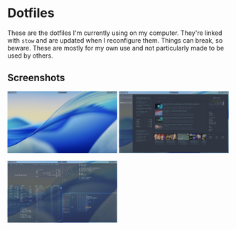 # Dotfiles

These are the dotfiles I'm currently using on my computer. They're linked with `stow` and are updated when I reconfigure them. Things can break, so beware. These are mostly for my own use and not particularly made to be used by others.

## Screenshots

<img src="./assets/desktop.png" width="49%" alt="An empty desktop with waybar on top">   <img src="./assets/browser.png" width="49%" alt="The zen browser with a glance homepage open">


<img src="./assets/terminals.png" width="49%" alt="A bunch of terminals with different outputs">
